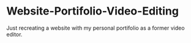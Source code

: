 # Website-Portifolio-Video-Editing
Just recreating a website with my personal portifolio as a former video editor.
